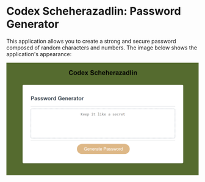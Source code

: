 # Codex Scheherazadlin: Password Generator

This application allows you to create a strong and secure password 
composed of random characters and numbers. The image below shows the application's appearance: 

![Codex Scheherazadlin](./Assets/codex.png)


 
